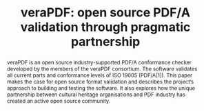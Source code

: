 ---
abstract: veraPDF is an open source industry-supported PDF/A conformance checker developed
  by the members of the veraPDF consortium. The software validates all current parts
  and conformance levels of ISO 19005 (PDF/A[1]). This paper makes the case for open
  source format validation and describes the project’s approach to building and testing
  the software. It also explores how the unique partnership between cultural heritage
  organisations and PDF industry has created an active open source community.
creators:
- McGuinness, Rebecca
- Johnson, Duff
- Doubrov, Boris
- Wilson, Carl
date: null
document_url: https://services.phaidra.univie.ac.at/api/object/o:931098/download
grand_parent: iPRES
institutions: []
keywords:
- kyoto
landing_page_url: https://phaidra.univie.ac.at/o:931098
language: eng
layout: publication
license: CC BY-SA 4.0 International
notes_url: null
parent: iPRES 2017
presentation_url: null
publication_type: paper
size: 381867
source_name: iPRES
title: 'veraPDF: open source PDF/A validation through pragmatic partnership'
year: 2017
---